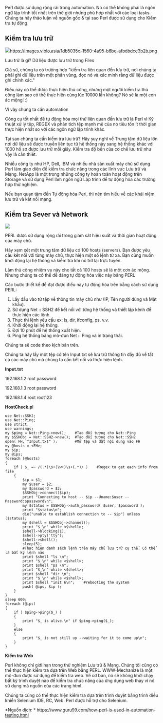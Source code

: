 Perl được sử dụng rộng rãi trong automation. Nó có thể không phải là ngôn ngữ lập trình tốt nhất trên thế giới nhưng phù hợp nhất với các loại tasks. Chúng ta hãy thảo luận về nguồn gốc & tại sao Perl được sử dụng cho Kiểm tra tự động.

## Kiểm tra lưu trữ

![](https://images.viblo.asia/1db5035c-1560-4a95-b6be-afbdbdce3b2b.png)https://images.viblo.asia/1db5035c-1560-4a95-b6be-afbdbdce3b2b.png


Lưu trữ là gì? Dữ liệu được lưu trữ trong Files

Giả sử, chúng ta có trường hợp "kiểm tra liên quan đến lưu trữ, nơi chúng ta phải ghi dữ liệu trên một phân vùng, đọc nó và xác minh rằng dữ liệu được ghi chính xác."

Điều này có thể được thực hiện thủ công, nhưng một người kiểm tra thủ công làm sao có thể thực hiện cùng lúc 10000 lần không? Nó sẽ là một cơn ác mộng! :)

Vì vậy chúng ta cần automation

Công cụ tốt nhất để tự động hóa mọi thứ liên quan đến lưu trữ là Perl vì Kỹ thuật xử lý tệp, REGEX và phân tích tệp mạnh mẽ của nó tiêu tốn ít thời gian thực hiện nhất so với các ngôn ngữ lập trình khác.

Tại sao chúng ta cần kiểm tra lưu trữ? Hãy suy nghĩ về Trung tâm dữ liệu lớn nơi dữ liệu sẽ được truyền liên tục từ hệ thống này sang hệ thống khác với 1000 hồ sơ được lưu trữ mỗi giây. Kiểm tra độ bền của cơ chế lưu trữ như vậy là cần thiết.

Nhiều công ty như HP, Dell, IBM và nhiều nhà sản xuất máy chủ sử dụng Perl làm giao diện để kiểm tra chức năng trong các lĩnh vực Lưu trữ và Mạng. NetApp là một trong những công ty hoàn toàn hoạt động trên Storage và sử dụng Perl làm ngôn ngữ Lập trình để tự động hóa các trường hợp thử nghiệm.

Nếu bạn quan tâm đến Tự động hóa Perl, thì nên tìm hiểu về các khái niệm lưu trữ và kết nối mạng.


## Kiểm tra Sever và Network


![](https://images.viblo.asia/0e4ccb46-96bc-44ce-ad13-97cc10e71e1a.png)

PERL được sử dụng rộng rãi trong giám sát hiệu suất và thời gian hoạt động của máy chủ.

Hãy xem xét một trung tâm dữ liệu có 100 hosts (servers). Bạn được yêu cầu kết nối với từng máy chủ, thực hiện một số lệnh từ xa. Bạn cũng muốn khởi động lại hệ thống và kiểm tra khi nó trở lại trực tuyến.

Làm thủ công nhiệm vụ này cho tất cả 100  hosts sẽ là một cơn ác mộng. Nhưng chúng ta có thể dễ dàng tự động hóa việc này bằng PERL

Các bước thiết kế để đạt được điều này tự động hóa trên bằng cách sử dụng PERL:


1. Lấy đầu vào từ tệp về thông tin máy chủ như (IP, Tên người dùng và Mật khẩu).
2. Sử dụng Net :: SSH2 để kết nối với từng hệ thống và thiết lập kênh để thực hiện các lệnh.
3. Thực thi lệnh yêu cầu ex: ls, dir, ifconfig, ps, v.v.
4. Khởi động lại hệ thống.
5. Đợi 10 phút để hệ thống xuất hiện.
6. Ping hệ thống bằng mô-đun Net :: Ping và in trạng thái.

Chúng ta sẽ code theo kịch bản trên.

Chúng ta hãy lấy một tệp có tên Input.txt sẽ lưu trữ thông tin đầy đủ về tất cả các máy chủ mà chúng ta cần kết nối và thực hiện lệnh.

**Input.txt**

192.168.1.2 root password

192.168.1.3 root password

192.168.1.4 root root123



**HostCheck.pl**

```
use Net::SSH2;
use Net::Ping;
use strict;
use warnings;
my $ping = Net::Ping->new();    #Tạo đối tượng cho Net::Ping
my $SSHObj = Net::SSH2->new();  #Tạo đối tượng cho Net::SSH2
open( FH, "Input.txt" );        #Mở tệp và đặt nội dung vào FH
my @hosts = <FH>;
my $ip;
my @ips;
foreach (@hosts)
{
    if ( $_ =~ /(.*)\s+(\w+)\s+(.*)/ )    #Regex to get each info from file
    {
        $ip = $1;
        my $user = $2;
        my $password = $3;
        $SSHObj->connect($ip);
        print "Connecting to host -- $ip --Uname:$user --Password:$password\n";
        my $status = $SSHObj->auth_password( $user, $password );
        print "$status\n";
        die("unable to establish connection to -- $ip") unless ($status);
        my $shell = $SSHObj->channel();
        print "$_\n" while <$shell>;
        $shell->blocking(1);
        $shell->pty('tty');
        $shell->shell();
        sleep(5);
        #Thực hiện danh sách lệnh trên máy chủ lưu trữ cụ thể. Có thể là bất kỳ lệnh nào
        print $shell "ls \n";
        print "$_\n" while <$shell>;
        print $shell "ps \n";
        print "$_\n" while <$shell>;
        print $shell "dir \n";
        print "$_\n" while <$shell>;
        print $shell "init 6\n";    #rebooting the system
        push( @ips, $ip );
    }
}
sleep 600;
foreach (@ips)
{
    if ( $ping->ping($_) )
    {
        print "$_ is alive.\n" if $ping->ping($_);
    }
    else
    {
        print "$_ is not still up --waiting for it to come up\n";
    }
}
```


**Kiểm tra Web**


Perl không chỉ giới hạn trong thử nghiệm Lưu trữ & Mạng. Chúng tôi cũng có thể thực hiện kiểm tra dựa trên Web bằng PERL. WWW-Mechanize là một mô-đun được sử dụng để kiểm tra web. Về cơ bản, nó sẽ không khởi chạy bất kỳ trình duyệt nào để kiểm tra chức năng của ứng dụng web thay vì nó sử dụng mã nguồn của các trang html.

Chúng ta cũng có thể thực hiện kiểm tra dựa trên trình duyệt bằng trình điều khiển Selenium IDE, RC, Web. Perl được hỗ trợ cho Selenium.



*Nguồn dịch: * https://www.guru99.com/how-perl-is-used-in-automation-testing.html